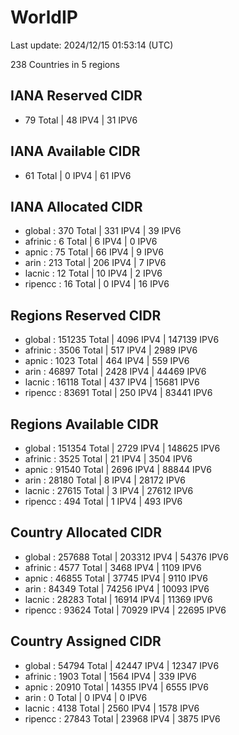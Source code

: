 # WorldIP

Last update: 2024/12/15 01:53:14 (UTC)

238 Countries in 5 regions

## IANA Reserved CIDR

- 79 Total | 48 IPV4 | 31 IPV6

## IANA Available CIDR

- 61 Total | 0 IPV4 | 61 IPV6

## IANA Allocated CIDR

- global : 370 Total | 331 IPV4 | 39 IPV6
- afrinic : 6 Total | 6 IPV4 | 0 IPV6
- apnic : 75 Total | 66 IPV4 | 9 IPV6
- arin : 213 Total | 206 IPV4 | 7 IPV6
- lacnic : 12 Total | 10 IPV4 | 2 IPV6
- ripencc : 16 Total | 0 IPV4 | 16 IPV6

## Regions Reserved CIDR

- global : 151235 Total | 4096 IPV4 | 147139 IPV6
- afrinic : 3506 Total | 517 IPV4 | 2989 IPV6
- apnic : 1023 Total | 464 IPV4 | 559 IPV6
- arin : 46897 Total | 2428 IPV4 | 44469 IPV6
- lacnic : 16118 Total | 437 IPV4 | 15681 IPV6
- ripencc : 83691 Total | 250 IPV4 | 83441 IPV6

## Regions Available CIDR

- global : 151354 Total | 2729 IPV4 | 148625 IPV6
- afrinic : 3525 Total | 21 IPV4 | 3504 IPV6
- apnic : 91540 Total | 2696 IPV4 | 88844 IPV6
- arin : 28180 Total | 8 IPV4 | 28172 IPV6
- lacnic : 27615 Total | 3 IPV4 | 27612 IPV6
- ripencc : 494 Total | 1 IPV4 | 493 IPV6

## Country Allocated CIDR

- global : 257688 Total | 203312 IPV4 | 54376 IPV6
- afrinic : 4577 Total | 3468 IPV4 | 1109 IPV6
- apnic : 46855 Total | 37745 IPV4 | 9110 IPV6
- arin : 84349 Total | 74256 IPV4 | 10093 IPV6
- lacnic : 28283 Total | 16914 IPV4 | 11369 IPV6
- ripencc : 93624 Total | 70929 IPV4 | 22695 IPV6

## Country Assigned CIDR

- global : 54794 Total | 42447 IPV4 | 12347 IPV6
- afrinic : 1903 Total | 1564 IPV4 | 339 IPV6
- apnic : 20910 Total | 14355 IPV4 | 6555 IPV6
- arin : 0 Total | 0 IPV4 | 0 IPV6
- lacnic : 4138 Total | 2560 IPV4 | 1578 IPV6
- ripencc : 27843 Total | 23968 IPV4 | 3875 IPV6
